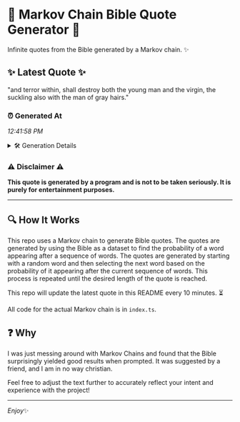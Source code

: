 # 📖 Markov Chain Bible Quote Generator 📖

Infinite quotes from the Bible generated by a Markov chain. ✨

## ✨ Latest Quote ✨
"and terror within, shall destroy both the young man and the virgin, the suckling also with the man of gray hairs."

### ⏰ Generated At
*12:41:58 PM*

<details>
    <summary>🛠️ Generation Details</summary>
    <p>
        <strong>🌱 Seed:</strong> and<br>
        <strong>🔄 Iterations:</strong> 20<br>
        <strong>📜 Context History:</strong><br>[ and ]: terror<br>[ and, terror ]: within,<br>[ and, terror, within, ]: shall<br>[ and, terror, within,, shall ]: destroy<br>[ and, terror, within,, shall, destroy ]: both<br>[ and, terror, within,, shall, destroy, both ]: the<br>[ terror, within,, shall, destroy, both, the ]: young<br>[ within,, shall, destroy, both, the, young ]: man<br>[ shall, destroy, both, the, young, man ]: and<br>[ destroy, both, the, young, man, and ]: the<br>[ both, the, young, man, and, the ]: virgin,<br>[ the, young, man, and, the, virgin, ]: the<br>[ young, man, and, the, virgin,, the ]: suckling<br>[ man, and, the, virgin,, the, suckling ]: also<br>[ and, the, virgin,, the, suckling, also ]: with<br>[ the, virgin,, the, suckling, also, with ]: the<br>[ virgin,, the, suckling, also, with, the ]: man<br>[ the, suckling, also, with, the, man ]: of<br>[ suckling, also, with, the, man, of ]: gray<br>[ also, with, the, man, of, gray ]: hairs.<br>
    </p>
</details>

### ⚠️ Disclaimer ⚠️
**This quote is generated by a program and is not to be taken seriously. It is purely for entertainment purposes.**

---

## 🔍 How It Works

This repo uses a Markov chain to generate Bible quotes. The quotes are generated by using the Bible as a dataset to find the probability of a word appearing after a sequence of words. The quotes are generated by starting with a random word and then selecting the next word based on the probability of it appearing after the current sequence of words. This process is repeated until the desired length of the quote is reached.

This repo will update the latest quote in this README every 10 minutes. ⏳

All code for the actual Markov chain is in `index.ts`.

## ❓ Why

I was just messing around with Markov Chains and found that the Bible surprisingly yielded good results when prompted. 
It was suggested by a friend, and I am in no way christian.

Feel free to adjust the text further to accurately reflect your intent and experience with the project!

---

*Enjoy*✨
